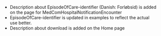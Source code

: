 - Description about EpisodeOfCare-identifier (Danish: Forløbsid) is added on the page for MedComHospitalNotificationEncounter
- EpisodeOfCare-identifier is updated in examples to reflect the actual use better.
- Description about download is added on the Home page